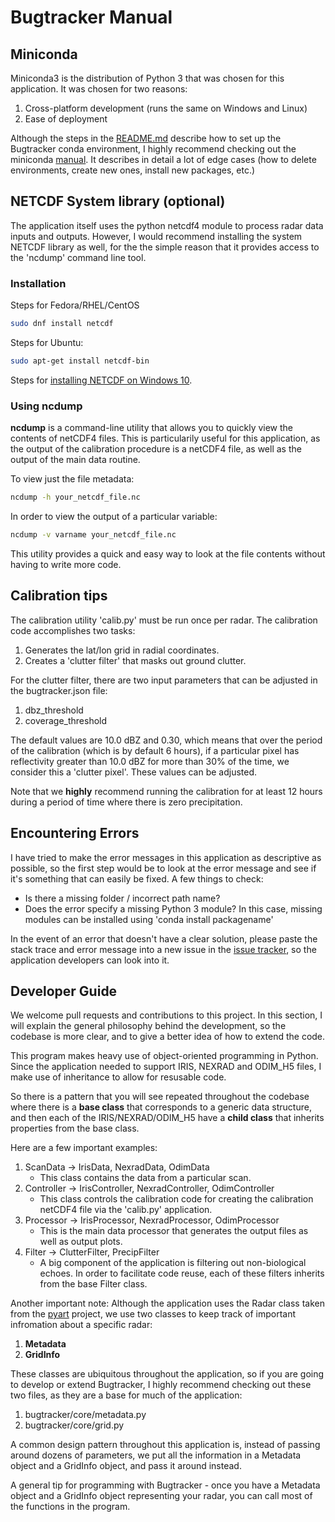 # Bugtracker Manual

## Miniconda

Miniconda3 is the distribution of Python 3 that was chosen for this application. It was chosen for two reasons:

1. Cross-platform development (runs the same on Windows and Linux)
2. Ease of deployment

Although the steps in the [README.md](https://github.com/mcgillradar/bugtracker/blob/master/README.md) describe how to set up the Bugtracker conda environment, I highly recommend checking out the miniconda [manual](https://docs.conda.io/projects/conda/en/latest/user-guide/tasks/manage-environments.html). It describes in detail a lot of edge cases (how to delete environments, create new ones, install new packages, etc.)


## NETCDF System library (optional)

The application itself uses the python netcdf4 module to process radar data inputs and outputs. However, I would recommend installing the system NETCDF library as well, for the the simple reason that it provides access to the 'ncdump' command line tool.


### Installation

Steps for Fedora/RHEL/CentOS

```sh
sudo dnf install netcdf
```

Steps for Ubuntu:

```sh
sudo apt-get install netcdf-bin
```

Steps for [installing NETCDF on Windows 10](https://www.unidata.ucar.edu/software/netcdf/docs/winbin.html). 

### Using ncdump

**ncdump** is a command-line utility that allows you to quickly view the contents of netCDF4 files. This is particularily useful for this application, as the output of the calibration procedure is a netCDF4 file, as well as the output of the main data routine.

To view just the file metadata:

```sh
ncdump -h your_netcdf_file.nc
```
In order to view the output of a particular variable:

```sh
ncdump -v varname your_netcdf_file.nc
```

This utility provides a quick and easy way to look at the file contents without having to write more code.


## Calibration tips

The calibration utility 'calib.py' must be run once per radar. The calibration code accomplishes two tasks:

1. Generates the lat/lon grid in radial coordinates.
2. Creates a 'clutter filter' that masks out ground clutter.

For the clutter filter, there are two input parameters that can be adjusted in the bugtracker.json file:

1. dbz_threshold
2. coverage_threshold

The default values are 10.0 dBZ and 0.30, which means that over the period of the calibration (which is by default 6 hours), if a particular pixel has reflectivity greater than 10.0 dBZ for more than 30% of the time, we consider this a 'clutter pixel'. These values can be adjusted.

Note that we **highly** recommend running the calibration for at least 12 hours during a period of time where there is zero precipitation.


## Encountering Errors

I have tried to make the error messages in this application as descriptive as possible, so the first step would be to look at the error message and see if it's something that can easily be fixed. A few things to check:

* Is there a missing folder / incorrect path name?
* Does the error specify a missing Python 3 module? In this case, missing modules can be installed using 'conda install packagename'

In the event of an error that doesn't have a clear solution, please paste the stack trace and error message into a new issue in the [issue tracker](https://github.com/mcgillradar/bugtracker/issues), so the application developers can look into it.


## Developer Guide

We welcome pull requests and contributions to this project. In this section, I will explain the general philosophy behind the development, so the codebase is more clear, and to give a better idea of how to extend the code.

This program makes heavy use of object-oriented programming in Python. Since the application needed to support IRIS, NEXRAD and ODIM_H5 files, I make use of inheritance to allow for resusable code.

So there is a pattern that you will see repeated throughout the codebase where there is a **base class** that corresponds to a generic data structure, and then each of the IRIS/NEXRAD/ODIM_H5 have a **child class** that inherits properties from the base class.

Here are a few important examples:

1. ScanData -> IrisData, NexradData, OdimData
	* This class contains the data from a particular scan.
2. Controller -> IrisController, NexradController, OdimController
	* This class controls the calibration code for creating the calibration netCDF4 file via the 'calib.py' application.
3. Processor -> IrisProcessor, NexradProcessor, OdimProcessor
	* This is the main data processor that generates the output files as well as output plots.
4. Filter -> ClutterFilter, PrecipFilter
	* A big component of the application is filtering out non-biological echoes. In order to facilitate code reuse, each of these filters inherits from the base Filter class.

Another important note: Although the application uses the Radar class taken from the [pyart](https://arm-doe.github.io/pyart/API/generated/pyart.core.Radar.html#pyart.core.Radar) project, we use two classes to keep track of important infromation about a specific radar:

1. **Metadata**
2. **GridInfo**

These classes are ubiquitous throughout the application, so if you are going to develop or extend Bugtracker, I highly recommend checking out these two files, as they are a base for much of the application:

1. bugtracker/core/metadata.py
2. bugtracker/core/grid.py

A common design pattern throughout this application is, instead of passing around dozens of parameters, we put all the information in a Metadata object and a GridInfo object, and pass it around instead.

A general tip for programming with Bugtracker - once you have a Metadata object and a GridInfo object representing your radar, you can call most of the functions in the program.
